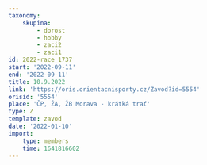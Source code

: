 ```yaml
---
taxonomy:
    skupina:
        - dorost
        - hobby
        - zaci2
        - zaci1
id: 2022-race_1737
start: '2022-09-11'
end: '2022-09-11'
title: 10.9.2022
link: 'https://oris.orientacnisporty.cz/Zavod?id=5554'
orisid: '5554'
place: 'ČP, ŽA, ŽB Morava - krátká trať'
type: Z
template: zavod
date: '2022-01-10'
import:
    type: members
    time: 1641816602
---
```


